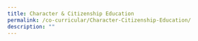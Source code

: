 ```yaml
---
title: Character & Citizenship Education
permalink: /co-curricular/Character-Citizenship-Education/
description: ""
---
```


